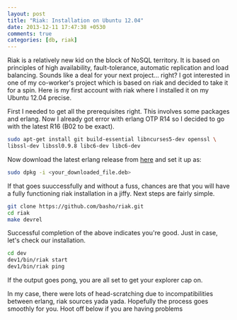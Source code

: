 ```yaml
---
layout: post
title: "Riak: Installation on Ubuntu 12.04"
date: 2013-12-11 17:47:38 +0530
comments: true
categories: [db, riak]
---
```

Riak is a relatively new kid on the block of NoSQL territory. It is based on principles of high availability, fault-tolerance, automatic replication and load balancing. Sounds like a deal for your next project... right? I got interested in one of my co-worker's project which is based on riak and decided to take it for a spin. Here is my first account with riak where I installed it on my Ubuntu 12.04 precise.

First I needed to get all the prerequisites right. This involves some packages and erlang. Now I already got error with erlang OTP R14 so I decided to go with the latest R16 (B02 to be exact).

``` bash
sudo apt-get install git build-essential libncurses5-dev openssl \
libssl-dev libssl0.9.8 libc6-dev libc6-dev
```

Now download the latest erlang release from [here](https://www.erlang-solutions.com/downloads/download-erlang-otp) and set it up as:

``` bash
sudo dpkg -i <your_downloaded_file.deb>
```
If that goes suuccessfully and without a fuss, chances are that you will have a fully functioning riak installation in a jiffy.
Next steps are fairly simple.

``` bash
git clone https://github.com/basho/riak.git
cd riak
make devrel
```

Successful completion of the above indicates you're good. Just in case, let's check our installation.

``` bash
cd dev
dev1/bin/riak start
dev1/bin/riak ping
```
If the output goes pong, you are all set to get your explorer cap on.

In my case, there were lots of head-scratching due to incompatibilities between erlang, riak sources yada yada. Hopefully the process goes smoothly for you. Hoot off below if you are having problems
